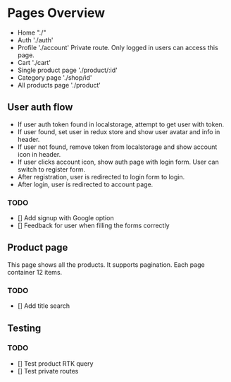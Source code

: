# Pages Overview

- Home "./"
- Auth './auth'
- Profile './account' Private route. Only logged in users can access this page.
- Cart './cart'
- Single product page './product/:id'
- Category page './shop/id'
- All products page './product'

## User auth flow
- If user auth token found in localstorage, attempt to get user with token.
- If user found, set user in redux store and show user avatar and info in header.
- If user not found, remove token from localstorage and show account icon in header.
- If user clicks account icon, show auth page with login form. User can switch to register form.
- After registration, user is redirected to login form to login.
- After login, user is redirected to account page.

### TODO
- [] Add signup with Google option
- [] Feedback for user when filling the forms correctly 


## Product page
This page shows all the products. It supports pagination. Each page container 12 items. 

### TODO
- [] Add title search

## Testing
### TODO
- [] Test product RTK query
- [] Test private routes